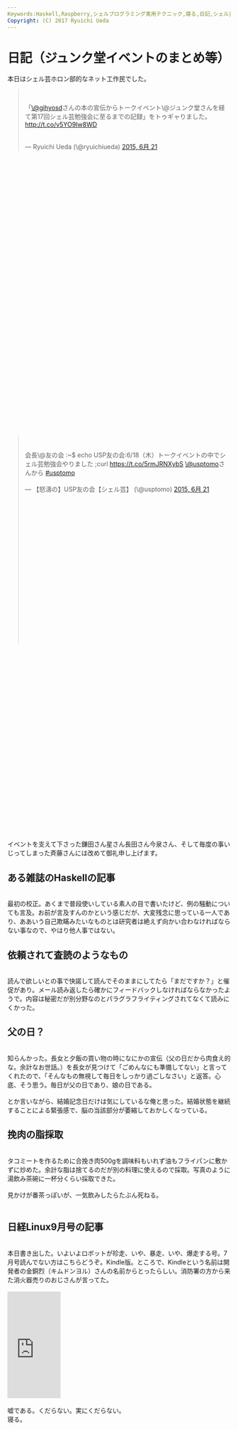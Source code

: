 ```yaml
---
Keywords:Haskell,Raspberry,シェルプログラミング実用テクニック,寝る,日記,シェル芸,記念日は嫌い
Copyright: (C) 2017 Ryuichi Ueda
---
```

# 日記（ジュンク堂イベントのまとめ等）
本日はシェル芸ホロン部的なネット工作民でした。<br />
<blockquote class="twitter-tweet" lang="ja"><br />
<p lang="ja" dir="ltr">「<a href="https://twitter.com/gihyosd">\@gihyosd</a>さんの本の宣伝からトークイベント\@ジュンク堂さんを経て第17回シェル芸勉強会に至るまでの記録」をトゥギャりました。 <a href="http://t.co/v5YO9Iw8WD">http://t.co/v5YO9Iw8WD</a></p><br />
— Ryuichi Ueda (\@ryuichiueda) <a href="https://twitter.com/ryuichiueda/status/612504951739191297">2015, 6月 21</a></blockquote><br />
<script async="" src="//platform.twitter.com/widgets.js" charset="utf-8"></script><br />
<br />
<br />
<br />
<br />
<br />
<br />
<br />
<br />
<br />
<br />
<br />
<br />
<br />
<br />
<br />
<br />
<br />
<br />
<br />
<br />
<br />
<br />
<br />
<br />
<br />
<br />
<br />
<br />
<br />
<br />
<br />
<br />
<br />
<br />
<blockquote class="twitter-tweet" lang="ja"><br />
<br />
会長\@友の会 :~$ echo USP友の会:6/18（木）トークイベントの中でシェル芸勉強会やりました ;curl <a href="https://t.co/5rmJRNXybS">https://t.co/5rmJRNXybS</a> <a href="https://twitter.com/usptomo">\@usptomo</a>さんから <a href="https://twitter.com/hashtag/usptomo?src=hash">#usptomo</a><br />
<br />
— 【怒濤の】USP友の会【シェル芸】 (\@usptomo) <a href="https://twitter.com/usptomo/status/612497977324650496">2015, 6月 21</a><br />
<br />
<br />
<br />
<br />
<br />
<br />
<br />
<br />
<br />
<br />
<br />
<br />
<br />
<br />
<br />
<br />
<br />
<br />
<br />
<br />
</blockquote><br />
<br />
<br />
<br />
<br />
<br />
<br />
<br />
<br />
<br />
<br />
<br />
<br />
<br />
<br />
<br />
<br />
<br />
<br />
<br />
<br />
<br />
<br />
 <script async="" src="//platform.twitter.com/widgets.js" charset="utf-8"></script><br />
<br />
イベントを支えて下さった鎌田さん星さん長田さん今泉さん、そして毎度の事いじってしまった斉藤さんには改めて御礼申し上げます。<br />
<h2>ある雑誌のHaskellの記事</h2><br />
最初の校正。あくまで普段使いしている素人の目で書いたけど、例の騒動についても言及。お前が言及すんのかという感じだが、大変残念に思っている一人であり、ああいう自己欺瞞みたいなものとは研究者は絶えず向かい合わなければならない事なので、やはり他人事ではない。<br />
<h2>依頼されて査読のようなもの</h2><br />
読んで欲しいとの事で快諾して読んでそのままにしてたら「まだですか？」と催促があり。メール読み返したら確かにフィードバックしなければならなかったようで。内容は秘密だが別分野なのとパラグラフライティングされてなくて読みにくかった。<br />
<h2>父の日？</h2><br />
知らんかった。長女と夕飯の買い物の時になにかの宣伝（父の日だから肉食え的な。余計なお世話。）を長女が見つけて「ごめんなにも準備してない」と言ってくれたので、「そんなもの無視して毎日をしっかり過ごしなさい」と返答。心底、そう思う。毎日が父の日であり、娘の日である。<br />
<br />
とか言いながら、結婚記念日だけは気にしているな俺と思った。結婚状態を継続することによる緊張感で、脳の当該部分が萎縮しておかしくなっている。<br />
<h2>挽肉の脂採取</h2><br />
タコミートを作るために合挽き肉500gを調味料もいれず油もフライパンに敷かずに炒めた。余計な脂は捨てるのだが別の料理に使えるので採取。写真のように湯飲み茶碗に一杯分くらい採取できた。<br />
<br />
見かけが番茶っぽいが、一気飲みしたらたぶん死ねる。<br />
&nbsp;<a href="IMG_4933.jpg"><img src="IMG_4933.jpg" alt=""></a>&nbsp;<br />
<h2>日経Linux9月号の記事</h2><br />
本日書き出した。いよいよロボットが珍走、いや、暴走、いや、爆走する号。7月号読んでない方はこちらどうぞ。Kindle版。ところで、Kindleという名前は開発者の金銅烈（キムドンヨル）さんの名前からとったらしい。消防署の方から来た消火器売りのおじさんが言ってた。<br />
<br />
<iframe src="http://rcm-fe.amazon-adsystem.com/e/cm?lt1=_blank&amp;bc1=000000&amp;IS2=1&amp;bg1=FFFFFF&amp;fc1=000000&amp;lc1=0000FF&amp;t=ryuichiueda-22&amp;o=9&amp;p=8&amp;l=as4&amp;m=amazon&amp;f=ifr&amp;ref=ss_til&amp;asins=B00ZEL935S" style="width:120px;height:240px;" scrolling="no" marginwidth="0" marginheight="0" frameborder="0"></iframe><br />
<br />
嘘である。くだらない。実にくだらない。<br />
寝る。
